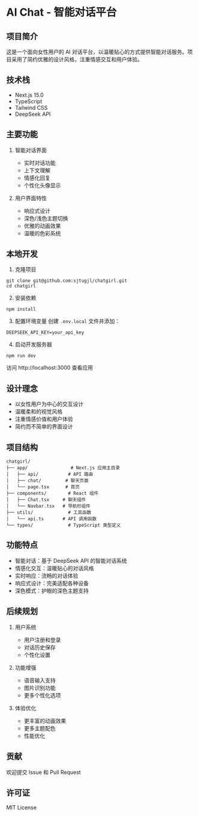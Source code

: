 # AI Chat - 智能对话平台

## 项目简介
这是一个面向女性用户的 AI 对话平台，以温暖贴心的方式提供智能对话服务。项目采用了简约优雅的设计风格，注重情感交互和用户体验。

## 技术栈
- Next.js 15.0
- TypeScript
- Tailwind CSS
- DeepSeek API

## 主要功能
1. 智能对话界面
   - 实时对话功能
   - 上下文理解
   - 情感化回复
   - 个性化头像显示

2. 用户界面特性
   - 响应式设计
   - 深色/浅色主题切换
   - 优雅的动画效果
   - 温暖的色彩系统

## 本地开发

1. 克隆项目
```
git clone git@github.com:sjtugjl/chatgirl.git
cd chatgirl
```

2. 安装依赖
```
npm install
```

3. 配置环境变量
创建 `.env.local` 文件并添加：
```
DEEPSEEK_API_KEY=your_api_key
```

4. 启动开发服务器
```
npm run dev
```

访问 http://localhost:3000 查看应用

## 设计理念
- 以女性用户为中心的交互设计
- 温暖柔和的视觉风格
- 注重情感价值和用户体验
- 简约而不简单的界面设计

## 项目结构
```
chatgirl/
├── app/                # Next.js 应用主目录
│   ├── api/           # API 路由
│   ├── chat/         # 聊天页面
│   └── page.tsx      # 首页
├── components/        # React 组件
│   ├── Chat.tsx     # 聊天组件
│   └── Navbar.tsx   # 导航栏组件
├── utils/             # 工具函数
│   └── api.ts       # API 调用函数
└── types/             # TypeScript 类型定义
```

## 功能特点
- 智能对话：基于 DeepSeek API 的智能对话系统
- 情感化交互：温暖贴心的对话风格
- 实时响应：流畅的对话体验
- 响应式设计：完美适配各种设备
- 深色模式：护眼的深色主题支持

## 后续规划
1. 用户系统
   - 用户注册和登录
   - 对话历史保存
   - 个性化设置

2. 功能增强
   - 语音输入支持
   - 图片识别功能
   - 更多个性化选项

3. 体验优化
   - 更丰富的动画效果
   - 更多主题配色
   - 性能优化

## 贡献
欢迎提交 Issue 和 Pull Request

## 许可证
MIT License